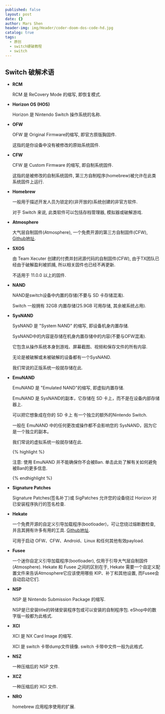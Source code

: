 ```yaml
---
published: false
layout: post
date: {}
author: Mars Shen
header-img: img/Header/coder-doom-dos-code-hd.jpg
catalog: true
tags:
  - 原创
  - switch硬破教程
  - switch
---
```

## Switch 破解术语

- **RCM**

	RCM 是 ReCovery Mode 的缩写, 即恢复模式.

- **Horizon OS (HOS)**

	Horizon 是 Nintendo Switch 操作系统的名称.

- **OFW**

	OFW 是 Original Firmware的缩写, 即官方原版胸固件.

	这指的是你设备中没有被修改的原始系统固件.

- **CFW**

	CFW 是 Custom Firmware 的缩写, 即自制系统固件.

	这指的是被修改的自制系统固件, 第三方自制程序(homebrew)被允许在此类系统固件上运行.

- **Homebrew**

	一般用于描述开发人员为锁定的(非开放的)系统创建的非官方软件.

	对于 Switch 来说, 此类软件可以包括存档管理器, 模拟器或破解游戏.

- **Atmosphere**

	大气层自制固件(Atmosphere), 一个免费开源的第三方自制固件(CFW), [Github地址](https://github.com/Atmosphere-NX/Atmosphere).

- **SXOS**

	由 Team Xecuter 创建的付费并封闭源代码的自制固件(CFW), 由于TX团队已经由于破解盈利被抓捕, 所以相关固件也已经不再更新.

	不适用于 11.0.0 以上的固件.

- **NAND**

	NAND是switch设备中内置的存储(不要与 SD 卡存储混淆).

	Switch 一般拥有 32GB 内置存储(25.9GB 可用存储, 其余被系统占用).

- **SysNAND**

	SysNAND 是 "System NAND" 的缩写, 即设备机身内置存储.

	SysNAND中的内容是存储在机身内置存储中的内容(不要与OFW混淆).

	它包含从操作系统本身到游戏、屏幕截图、视频和保存文件的所有内容.

	无论是被破解或未被破解的设备都有一个SysNAND.

	我们常说的正版系统一般就存储在此.

- **EmuNAND**

	EmuNAND 是 "Emulated NAND"的缩写, 即虚拟内置存储.

	EmuNAND 是 SysNAND的副本，它存储在 SD 卡上，而不是在设备内部存储器上.

	可以把它想象成在你的 SD 卡上 有一个独立的额外的Nintendo Switch. 

	一般在 EmuNAND 中的任何更改或操作都不会影响您的 SysNAND，因为它是一个独立的副本。

	我们常说的虚拟系统一般就存储在此.

	{% highlight %}
    
	注意: 使用 EmuNAND 并不能确保你不会被Ban. 单击此处了解有关如何避免被Ban的更多信息.
	
   {% endhighlight %}

- **Signature Patches**

	Signature Patches(签名补丁)或 SigPatches 允许您的设备绕过 Horizon 对已安装程序执行的签名检查.

- **Hekate**

	一个免费开源的自定义引导加载程序(bootloader)，可让您绕过熔断数检查, 并且其拥有许多有用的工具. [Github地址](https://github.com/CTCaer/hekate).

	可用于启动 OFW、CFW、Android、Linux 和任何其他有效payload.

- **Fusee**

	一个迷你自定义引导加载程序(bootloader), 仅用于引导大气层自制固件(Atmosphere).
	Hekate 和 Fusee 之间的区别在于, Hekate 需要一个自定义配置文件来告诉Atmosphere它应该使用哪些 KIP、补丁和其他设置, 而Fusee会自动启动它们.

- **NSP**

	NSP 是 Nintendo Submission Package 的缩写.

	NSP是已安装title的转储安装程序包或可以安装的自制程序包. eShop中的数字版一般都为此格式.

- **XCI**
 
	XCI 是 NX Card Image 的缩写.

	XCI 是 switch 卡带dump文件镜像. switch 卡带中文件一般为此格式.

- **NSZ**

	一种压缩后的 NSP 文件.

- **XCZ**

	一种压缩后的 XCI 文件.

- **NRO**

	homebrew 应用程序使用的扩展.


